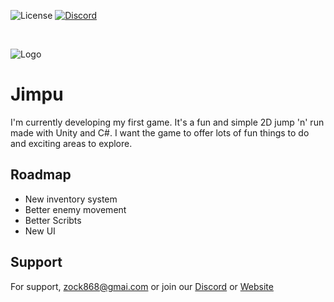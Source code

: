 
![License](https://img.shields.io/badge/open-source-green)
[![Discord](https://img.shields.io/discord/954795639051538462?label=Join%20us%20on%20Discord&logo=discord&style=flat)](https://discord.gg/wxDANpJueU)



<br>

![Logo](https://i.imgur.com/7SxVRvX.png)

# Jimpu

I'm currently developing my first game. It's a fun and simple 2D jump 'n' run made with Unity and C#. I want the game to offer lots of fun things to do and exciting areas to explore.

## Roadmap

- New inventory system 
- Better enemy movement
- Better Scribts
- New UI

## Support

For support, zock868@gmai.com or join our [Discord](https://discord.gg/wxDANpJueU) or  [Website]()
